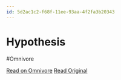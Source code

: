 ```yaml
---
id: 5d2ac1c2-f68f-11ee-93aa-4f2fa3b20343
---
```


# Hypothesis
#Omnivore

[Read on Omnivore](https://omnivore.app/me/hypothesis-18ec3b82823)
[Read Original](https://hypothes.is/a/hS-NYvaIEe6Go1vHkoOGEw)

